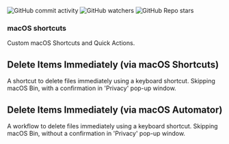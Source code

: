![GitHub commit activity](https://img.shields.io/github/commit-activity/m/heartshapedbox/macos-tweaks?color=5955E8&label=commits)
![GitHub watchers](https://img.shields.io/github/watchers/heartshapedbox/macos-tweaks?color=5955E8&logo=github)
![GitHub Repo stars](https://img.shields.io/github/stars/heartshapedbox/macos-tweaks?color=5955E8&logo=github)

### macOS shortcuts
Custom macOS Shortcuts and Quick Actions.

## Delete Items Immediately (via macOS Shortcuts)
A shortcut to delete files immediately using a keyboard shortcut. Skipping macOS Bin, with a confirmation in 'Privacy' pop-up window.



## Delete Items Immediately (via macOS Automator)
A workflow to delete files immediately using a keyboard shortcut. Skipping macOS Bin, without a confirmation in 'Privacy' pop-up window.
